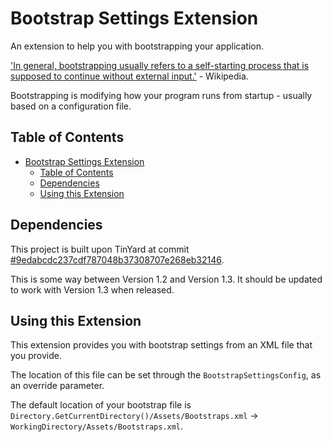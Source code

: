 # Bootstrap Settings Extension
An extension to help you with bootstrapping your application.

['In general, bootstrapping usually refers to a self-starting process that is supposed to continue without external input.'](https://en.wikipedia.org/wiki/Bootstrapping) - Wikipedia.

Bootstrapping is modifying how your program runs from startup - usually based on a configuration file. 

## Table of Contents

- [Bootstrap Settings Extension](#bootstrap-settings-extension)
  - [Table of Contents](#table-of-contents)
  - [Dependencies](#dependencies)
  - [Using this Extension](#using-this-extension)

## Dependencies

This project is built upon TinYard at commit [#9edabcdc237cdf787048b37308707e268eb32146](https://github.com/TinYard/TinYard/commit/9edabcdc237cdf787048b37308707e268eb32146).

This is some way between Version 1.2 and Version 1.3. It should be updated to work with Version 1.3 when released.

## Using this Extension

This extension provides you with bootstrap settings from an XML file that you provide.

The location of this file can be set through the `BootstrapSettingsConfig`, as an override parameter. 

The default location of your bootstrap file is `Directory.GetCurrentDirectory()/Assets/Bootstraps.xml` -> `WorkingDirectory/Assets/Bootstraps.xml`.